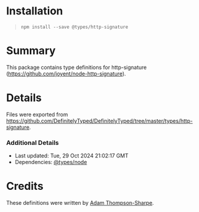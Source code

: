 # Installation
> `npm install --save @types/http-signature`

# Summary
This package contains type definitions for http-signature (https://github.com/joyent/node-http-signature).

# Details
Files were exported from https://github.com/DefinitelyTyped/DefinitelyTyped/tree/master/types/http-signature.

### Additional Details
 * Last updated: Tue, 29 Oct 2024 21:02:17 GMT
 * Dependencies: [@types/node](https://npmjs.com/package/@types/node)

# Credits
These definitions were written by [Adam Thompson-Sharpe](https://github.com/MysteryBlokHed).
